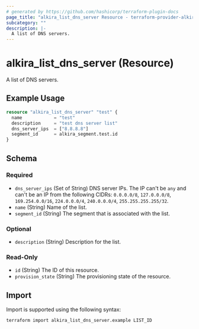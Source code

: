 ```yaml
---
# generated by https://github.com/hashicorp/terraform-plugin-docs
page_title: "alkira_list_dns_server Resource - terraform-provider-alkira"
subcategory: ""
description: |-
  A list of DNS servers.
---
```


# alkira_list_dns_server (Resource)

A list of DNS servers.

## Example Usage

```terraform
resource "alkira_list_dns_server" "test" {
  name            = "test"
  description     = "test dns server list"
  dns_server_ips  = ["8.8.8.8"]
  segment_id      = alkira_segment.test.id
}
```

<!-- schema generated by tfplugindocs -->
## Schema

### Required

- `dns_server_ips` (Set of String) DNS server IPs. The IP can't be `any` and can't be an IP from the following CIDRs: `0.0.0.0/8`, `127.0.0.0/8`, `169.254.0.0/16`, `224.0.0.0/4`, `240.0.0.0/4`, `255.255.255.255/32`.
- `name` (String) Name of the list.
- `segment_id` (String) The segment that is associated with the list.

### Optional

- `description` (String) Description for the list.

### Read-Only

- `id` (String) The ID of this resource.
- `provision_state` (String) The provisioning state of the resource.

## Import

Import is supported using the following syntax:

```shell
terraform import alkira_list_dns_server.example LIST_ID
```
